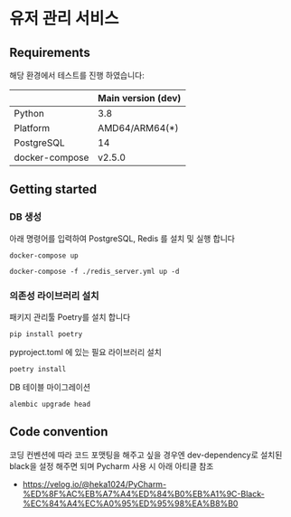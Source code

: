 # 유저 관리 서비스

## Requirements

해당 환경에서 테스트를 진행 하였습니다:

|                | Main version (dev) |
|----------------|--------------------|
| Python         | 3.8                |
| Platform       | AMD64/ARM64(\*)    |
| PostgreSQL     | 14                 |
| docker-compose | v2.5.0             |

## Getting started

### DB 생성

아래 명령어를 입력하여 PostgreSQL, Redis 를 설치 및 실행 합니다

```
docker-compose up

docker-compose -f ./redis_server.yml up -d
```

### 의존성 라이브러리 설치

패키지 관리툴 Poetry를 설치 합니다

```
pip install poetry
```

pyproject.toml 에 있는 필요 라이브러리 설치

```
poetry install
```

DB 테이블 마이그레이션

```
alembic upgrade head
```

## Code convention

코딩 컨벤션에 따라 코드 포맷팅을 해주고 싶을 경우엔 dev-dependency로 설치된 black을 설정 해주면 되며 Pycharm 사용 시 아래 아티클 참조
- https://velog.io/@heka1024/PyCharm-%ED%8F%AC%EB%A7%A4%ED%84%B0%EB%A1%9C-Black-%EC%84%A4%EC%A0%95%ED%95%98%EA%B8%B0
